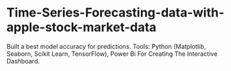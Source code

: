 # Time-Series-Forecasting-data-with-apple-stock-market-data
Built a best model accuracy for predictions. Tools: Python (Matplotlib, Seaborn, Scikit Learn, TensorFlow), Power Bi For Creating The Interactive Dashboard.
